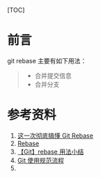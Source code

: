 [TOC]





# 前言

git rebase 主要有如下用法：

> - 合并提交信息
> - 合并分支









# 参考资料

1. [这一次彻底搞懂 Git Rebase](https://www.codercto.com/a/45325.html)
2. [Rebase](https://www.liaoxuefeng.com/wiki/896043488029600/1216289527823648)
3. [【Git】rebase 用法小结](https://www.jianshu.com/p/4a8f4af4e803)
4. [Git 使用规范流程](https://www.jianshu.com/p/4a8f4af4e803)
5. 